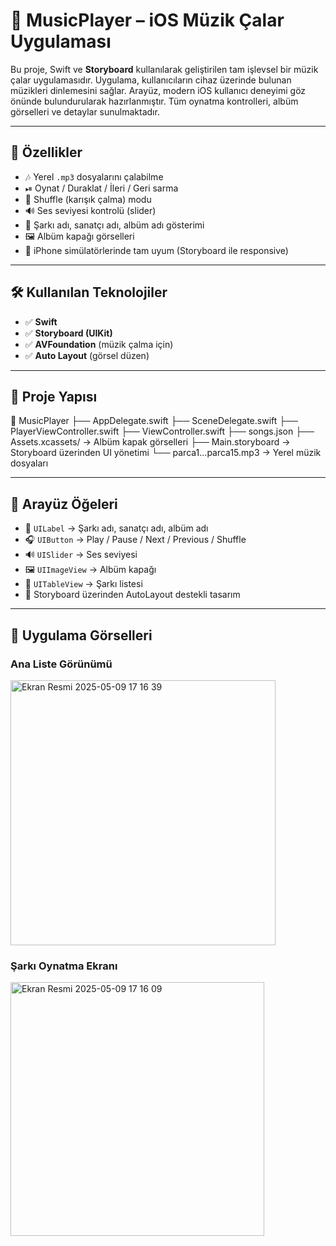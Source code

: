 # 🎵 MusicPlayer – iOS Müzik Çalar Uygulaması

Bu proje, Swift ve **Storyboard** kullanılarak geliştirilen tam işlevsel bir müzik çalar uygulamasıdır. Uygulama, kullanıcıların cihaz üzerinde bulunan müzikleri dinlemesini sağlar. Arayüz, modern iOS kullanıcı deneyimi göz önünde bulundurularak hazırlanmıştır. Tüm oynatma kontrolleri, albüm görselleri ve detaylar sunulmaktadır.

---

## 🧠 Özellikler

- 🎶 Yerel `.mp3` dosyalarını çalabilme  
- ⏯ Oynat / Duraklat / İleri / Geri sarma  
- 🔁 Shuffle (karışık çalma) modu  
- 🔊 Ses seviyesi kontrolü (slider)  
- 🎵 Şarkı adı, sanatçı adı, albüm adı gösterimi  
- 🖼 Albüm kapağı görselleri  
- 📱 iPhone simülatörlerinde tam uyum (Storyboard ile responsive)

---

## 🛠 Kullanılan Teknolojiler

- ✅ **Swift**
- ✅ **Storyboard (UIKit)**
- ✅ **AVFoundation** (müzik çalma için)
- ✅ **Auto Layout** (görsel düzen)

---

## 📂 Proje Yapısı

📁 MusicPlayer
├── AppDelegate.swift
├── SceneDelegate.swift
├── PlayerViewController.swift
├── ViewController.swift
├── songs.json
├── Assets.xcassets/ → Albüm kapak görselleri
├── Main.storyboard → Storyboard üzerinden UI yönetimi
└── parca1...parca15.mp3 → Yerel müzik dosyaları


---

## 🎨 Arayüz Öğeleri

- 🎵 `UILabel` → Şarkı adı, sanatçı adı, albüm adı
- 🎧 `UIButton` → Play / Pause / Next / Previous / Shuffle
- 🔊 `UISlider` → Ses seviyesi
- 🖼 `UIImageView` → Albüm kapağı
- 📍 `UITableView` → Şarkı listesi
- 🧱 Storyboard üzerinden AutoLayout destekli tasarım

---

## 📱 Uygulama Görselleri

### Ana Liste Görünümü

<img width="424" alt="Ekran Resmi 2025-05-09 17 16 39" src="https://github.com/user-attachments/assets/4bf95898-1273-4c1d-84aa-e475fdf8ac1d" />


### Şarkı Oynatma Ekranı

<img width="406" alt="Ekran Resmi 2025-05-09 17 16 09" src="https://github.com/user-attachments/assets/b8a2414e-f41b-4cf6-a0c9-21c696e5ca4e" />



